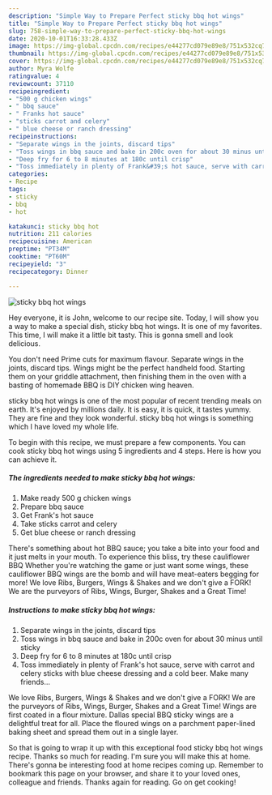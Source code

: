 ```yaml
---
description: "Simple Way to Prepare Perfect sticky bbq hot wings"
title: "Simple Way to Prepare Perfect sticky bbq hot wings"
slug: 758-simple-way-to-prepare-perfect-sticky-bbq-hot-wings
date: 2020-10-01T16:33:28.433Z
image: https://img-global.cpcdn.com/recipes/e44277cd079e89e8/751x532cq70/sticky-bbq-hot-wings-recipe-main-photo.jpg
thumbnail: https://img-global.cpcdn.com/recipes/e44277cd079e89e8/751x532cq70/sticky-bbq-hot-wings-recipe-main-photo.jpg
cover: https://img-global.cpcdn.com/recipes/e44277cd079e89e8/751x532cq70/sticky-bbq-hot-wings-recipe-main-photo.jpg
author: Myra Wolfe
ratingvalue: 4
reviewcount: 37110
recipeingredient:
- "500 g chicken wings"
- " bbq sauce"
- " Franks hot sauce"
- "sticks carrot and celery"
- " blue cheese or ranch dressing"
recipeinstructions:
- "Separate wings in the joints, discard tips"
- "Toss wings in bbq sauce and bake in 200c oven for about 30 minus until sticky"
- "Deep fry for 6 to 8 minutes at 180c until crisp"
- "Toss immediately in plenty of Frank&#39;s hot sauce, serve with carrot and celery sticks with blue cheese dressing and a cold beer. Make many friends..."
categories:
- Recipe
tags:
- sticky
- bbq
- hot

katakunci: sticky bbq hot 
nutrition: 211 calories
recipecuisine: American
preptime: "PT34M"
cooktime: "PT60M"
recipeyield: "3"
recipecategory: Dinner

---
```



![sticky bbq hot wings](https://img-global.cpcdn.com/recipes/e44277cd079e89e8/751x532cq70/sticky-bbq-hot-wings-recipe-main-photo.jpg)

Hey everyone, it is John, welcome to our recipe site. Today, I will show you a way to make a special dish, sticky bbq hot wings. It is one of my favorites. This time, I will make it a little bit tasty. This is gonna smell and look delicious.

You don&#39;t need Prime cuts for maximum flavour. Separate wings in the joints, discard tips. Wings might be the perfect handheld food. Starting them on your griddle attachment, then finishing them in the oven with a basting of homemade BBQ is DIY chicken wing heaven.

sticky bbq hot wings is one of the most popular of recent trending meals on earth. It's enjoyed by millions daily. It is easy, it is quick, it tastes yummy. They are fine and they look wonderful. sticky bbq hot wings is something which I have loved my whole life.


To begin with this recipe, we must prepare a few components. You can cook sticky bbq hot wings using 5 ingredients and 4 steps. Here is how you can achieve it.

<!--inarticleads1-->

##### The ingredients needed to make sticky bbq hot wings:

1. Make ready 500 g chicken wings
1. Prepare  bbq sauce
1. Get  Frank&#39;s hot sauce
1. Take sticks carrot and celery
1. Get  blue cheese or ranch dressing


There&#39;s something about hot BBQ sauce; you take a bite into your food and it just melts in your mouth. To experience this bliss, try these cauliflower BBQ Whether you&#39;re watching the game or just want some wings, these cauliflower BBQ wings are the bomb and will have meat-eaters begging for more! We love Ribs, Burgers, Wings &amp; Shakes and we don&#39;t give a FORK! We are the purveyors of Ribs, Wings, Burger, Shakes and a Great Time! 

<!--inarticleads2-->

##### Instructions to make sticky bbq hot wings:

1. Separate wings in the joints, discard tips
1. Toss wings in bbq sauce and bake in 200c oven for about 30 minus until sticky
1. Deep fry for 6 to 8 minutes at 180c until crisp
1. Toss immediately in plenty of Frank&#39;s hot sauce, serve with carrot and celery sticks with blue cheese dressing and a cold beer. Make many friends...


We love Ribs, Burgers, Wings &amp; Shakes and we don&#39;t give a FORK! We are the purveyors of Ribs, Wings, Burger, Shakes and a Great Time! Wings are first coated in a flour mixture. Dallas special BBQ sticky wings are a delightful treat for all. Place the floured wings on a parchment paper-lined baking sheet and spread them out in a single layer. 

So that is going to wrap it up with this exceptional food sticky bbq hot wings recipe. Thanks so much for reading. I'm sure you will make this at home. There's gonna be interesting food at home recipes coming up. Remember to bookmark this page on your browser, and share it to your loved ones, colleague and friends. Thanks again for reading. Go on get cooking!
